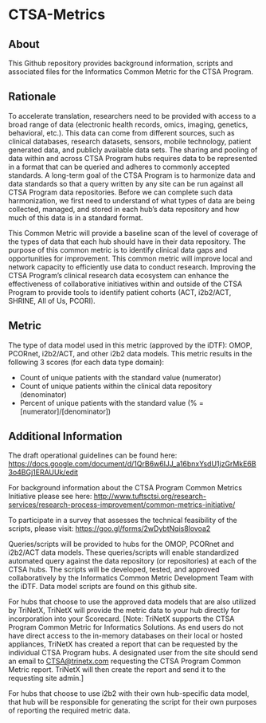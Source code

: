 # CTSA-Metrics

## About
This Github repository provides background information, scripts and associated files for the Informatics Common Metric for the CTSA Program.

## Rationale 
To accelerate translation, researchers need to be provided with access to a broad range of data (electronic health records, omics, imaging, genetics, behavioral, etc.). 
This data can come from different sources, such as clinical databases, research datasets, sensors, mobile technology, patient generated data, and publicly available data sets. The sharing and pooling of data within and across CTSA Program hubs requires data to be represented in a format that can be queried and adheres to commonly accepted standards. A long-term goal of the CTSA Program is to harmonize data and data standards so that a query written by any site can be run against all CTSA Program data repositories. Before we can complete such data harmonization, we first need to understand of what types of data are being collected, managed, and stored in each hub’s data repository and how much of this data is in a standard format. 

This Common Metric will provide a baseline scan of the level of coverage of the types of data that each hub should have in their data repository. The purpose of this common metric is to identify clinical data gaps and opportunities for improvement. This common metric will improve local and network capacity to efficiently use data to conduct research. Improving the CTSA Program’s clinical research data ecosystem can enhance the effectiveness of collaborative initiatives within and outside of the CTSA Program to provide tools to identify patient cohorts (ACT, i2b2/ACT, SHRINE, All of Us, PCORI).

## Metric
The type of data model used in this metric (approved by the iDTF): OMOP, PCORnet, i2b2/ACT, and other i2b2 data models.
This metric results in the following 3 scores (for each data type domain):
* Count of unique patients with the standard value (numerator)
* Count of unique patients within the clinical data repository (denominator)
* Percent of unique patients with the standard value (% = [numerator]/[denominator])

## Additional Information

The draft operational guidelines can be found here: https://docs.google.com/document/d/1QrB6w6lJJ_a16bnxYsdU1jzGrMkE6B3o4BGj1ERAUUk/edit 

For background information about the CTSA Program Common Metrics Initiative please see here: http://www.tuftsctsi.org/research-services/research-process-improvement/common-metrics-initiative/ 

To participate in a survey that assesses the technical feasibility of the scripts, please visit: https://goo.gl/forms/2wDybtNqis8lovoa2 

Queries/scripts will be provided to hubs for the OMOP, PCORnet and i2b2/ACT data models.  These queries/scripts will enable standardized automated query against the data repository (or repositories) at each of the CTSA hubs. The scripts will be developed, tested, and approved collaboratively by the Informatics Common Metric Development Team with the iDTF.  Data model scripts are found on this github site. 
	
For hubs that choose to use the approved data models that are also utilized by TriNetX, TriNetX will provide the metric data to your hub directly for incorporation into your Scorecard. [Note: TriNetX supports the CTSA Program Common Metric for Informatics Solutions.  As end users do not have direct access to the in-memory databases on their local or hosted appliances, TriNetX has created a report that can be requested by the individual CTSA Program hubs.  A designated user from the site should send an email to CTSA@trinetx.com requesting the CTSA Program Common Metric report.  TriNetX will then create the report and send it to the requesting site admin.]

For hubs that choose to use i2b2 with their own hub-specific data model, that hub will be responsible for generating the script for their own purposes of reporting the required metric data.
